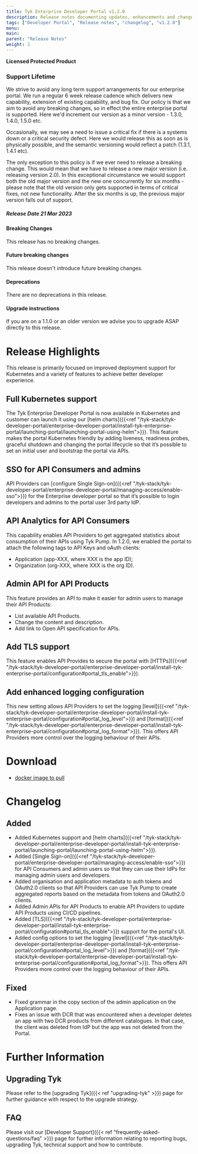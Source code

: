```yaml
---
title: Tyk Enterprise Developer Portal v1.2.0
description: Release notes documenting updates, enhancements and changes for Tyk Enterprise Developer Portal v1.2.0
tags: ["Developer Portal", "Release notes", "changelog", "v1.2.0"]
menu:
main:
parent: "Release Notes"
weight: 2
---
```


**Licensed Protected Product**

### Support Lifetime
We strive to avoid any long term support arrangements for our enterprise portal. We run a regular 6 week release cadence which delivers new capability, extension of existing capability, and bug fix. Our policy is that we aim to avoid any breaking changes, so in effect the entire enterprise portal is supported. Here we'd increment our version as a minor version - 1.3.0, 1.4.0, 1.5.0 etc.

Occasionally, we may see a need to issue a critical fix if there is a systems down or a critical security defect. Here we would release this as soon as is physically possible, and the semantic versioning would reflect a patch (1.3.1, 1.4.1 etc).

The only exception to this policy is if we ever need to release a breaking change. This would mean that we have to release a new major version (i.e. releasing version 2.0). In this exceptional circumstance we would support both the old major version and the new one concurrently for six months - please note that the old version only gets supported in terms of critical fixes, not new functionality. After the six months is up, the previous major version falls out of support.

##### Release Date 21 Mar 2023

#### Breaking Changes
This release has no breaking changes.

#### Future breaking changes
This release doesn't introduce future breaking changes.

#### Deprecations
There are no deprecations in this release.

#### Upgrade instructions
If you are on a 1.1.0 or an older version we advise you to upgrade ASAP directly to this release.

# Release Highlights
This release is primarily focused on improved deployment support for Kubernetes and a variety of features to achieve better developer experience.

## Full Kubernetes support
The Tyk Enterprise Developer Portal is now available in Kubernetes and customer can launch it using our [helm charts]({{<ref "/tyk-stack/tyk-developer-portal/enterprise-developer-portal/install-tyk-enterprise-portal/launching-portal/launching-portal-using-helm">}}). This feature makes the portal Kubernetes friendly by adding liveness, readiness probes, graceful shutdown and changing the portal lifecycle so that it’s possible to set an initial user and bootstrap the portal via APIs.

## SSO for API Consumers and admins
API Providers can [configure Single Sign-on]({{<ref "/tyk-stack/tyk-developer-portal/enterprise-developer-portal/managing-access/enable-sso">}}) for the Enterprise developer portal so that it’s possible to login developers and admins to the portal user 3rd party IdP.

## API Analytics for API Consumers
This capability enables API Providers to get aggregated statistics about consumption of their APIs using Tyk Pump. In 1.2.0, we enabled the portal to attach the following tags to API Keys and oAuth clients:
- Application (app-XXX, where XXX is the app ID); 
- Organization (org-XXX, where XXX is the org ID).

## Admin API for API Products
This feature provides an API to make it easier for admin users to manage their API Products:
- List available API Products.
- Change the content and description.
- Add link to Open API specification for APIs.

## Add TLS support
This feature enables API Provides to secure the portal with [HTTPs]({{<ref "/tyk-stack/tyk-developer-portal/enterprise-developer-portal/install-tyk-enterprise-portal/configuration#portal_tls_enable">}}).

## Add enhanced logging configuration
This new setting allows API Providers to set the logging [level]({{<ref "/tyk-stack/tyk-developer-portal/enterprise-developer-portal/install-tyk-enterprise-portal/configuration#portal_log_level">}}) and [format]({{<ref "/tyk-stack/tyk-developer-portal/enterprise-developer-portal/install-tyk-enterprise-portal/configuration#portal_log_format">}}). This offers API Providers more control over the logging behaviour of their APIs.

# Download
- [docker image to pull](https://hub.docker.com/layers/tykio/portal/v1.2.0/images/sha256-1dda1c17a9acc5bc51a9650dc22c6116156b8eb302d8cba7f7e2b31dea570d27?context=explore)

# Changelog

## Added
- Added Kubernetes support and [helm charts]({{<ref "/tyk-stack/tyk-developer-portal/enterprise-developer-portal/install-tyk-enterprise-portal/launching-portal/launching-portal-using-helm">}}).
- Added [Single Sign-on]({{<ref "/tyk-stack/tyk-developer-portal/enterprise-developer-portal/managing-access/enable-sso">}}) for API Consumers and admin users so that they can use their IdPs for managing admin users and developers.
- Added organisation and application metadata to auth tokens and OAuth2.0 clients so that API Providers can use Tyk Pump to create aggregated reports based on the metadata from tokens and OAuth2.0 clients.
- Added Admin APIs for API Products to enable API Providers to update API Products using CI/CD pipelines.
- Added [TLS]({{<ref "/tyk-stack/tyk-developer-portal/enterprise-developer-portal/install-tyk-enterprise-portal/configuration#portal_tls_enable">}}) support for the portal's UI.
- Added config options to set the logging [level]({{<ref "/tyk-stack/tyk-developer-portal/enterprise-developer-portal/install-tyk-enterprise-portal/configuration#portal_log_level">}}) and [format]({{<ref "/tyk-stack/tyk-developer-portal/enterprise-developer-portal/install-tyk-enterprise-portal/configuration#portal_log_format">}}). This offers API Providers more control over the logging behaviour of their APIs.


## Fixed
- Fixed grammar in the copy section of the admin application on the Application page.
- Fixes an issue with DCR that was encountered when a developer deletes an app with two DCR products from different catalogues.  In that case, the client was deleted from IdP but the app was not deleted from the Portal.

# Further Information

## Upgrading Tyk
Please refer to the [upgrading Tyk]({{< ref "upgrading-tyk" >}}) page for further guidance with respect to the upgrade strategy.

## FAQ
Please visit our [Developer Support]({{< ref "frequently-asked-questions/faq" >}}) page for further information relating to reporting bugs, upgrading Tyk, technical support and how to contribute.